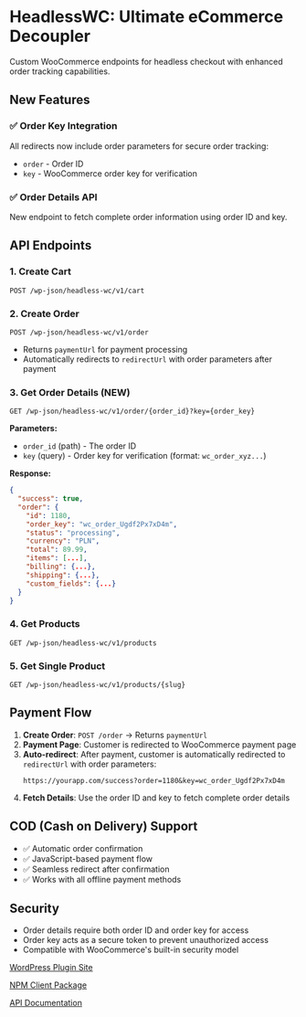 # HeadlessWC: Ultimate eCommerce Decoupler

Custom WooCommerce endpoints for headless checkout with enhanced order tracking capabilities.

## New Features

### ✅ Order Key Integration

All redirects now include order parameters for secure order tracking:

- `order` - Order ID
- `key` - WooCommerce order key for verification

### ✅ Order Details API

New endpoint to fetch complete order information using order ID and key.

## API Endpoints

### 1. Create Cart

`POST /wp-json/headless-wc/v1/cart`

### 2. Create Order

`POST /wp-json/headless-wc/v1/order`

- Returns `paymentUrl` for payment processing
- Automatically redirects to `redirectUrl` with order parameters after payment

### 3. Get Order Details (NEW)

`GET /wp-json/headless-wc/v1/order/{order_id}?key={order_key}`

**Parameters:**

- `order_id` (path) - The order ID
- `key` (query) - Order key for verification (format: `wc_order_xyz...`)

**Response:**

```json
{
  "success": true,
  "order": {
    "id": 1180,
    "order_key": "wc_order_Ugdf2Px7xD4m",
    "status": "processing",
    "currency": "PLN",
    "total": 89.99,
    "items": [...],
    "billing": {...},
    "shipping": {...},
    "custom_fields": {...}
  }
}
```

### 4. Get Products

`GET /wp-json/headless-wc/v1/products`

### 5. Get Single Product

`GET /wp-json/headless-wc/v1/products/{slug}`

## Payment Flow

1. **Create Order**: `POST /order` → Returns `paymentUrl`
2. **Payment Page**: Customer is redirected to WooCommerce payment page
3. **Auto-redirect**: After payment, customer is automatically redirected to `redirectUrl` with order parameters:
   ```
   https://yourapp.com/success?order=1180&key=wc_order_Ugdf2Px7xD4m
   ```
4. **Fetch Details**: Use the order ID and key to fetch complete order details

## COD (Cash on Delivery) Support

- ✅ Automatic order confirmation
- ✅ JavaScript-based payment flow
- ✅ Seamless redirect after confirmation
- ✅ Works with all offline payment methods

## Security

- Order details require both order ID and order key for access
- Order key acts as a secure token to prevent unauthorized access
- Compatible with WooCommerce's built-in security model

[WordPress Plugin Site](https://wordpress.org/plugins/headless-wc/)

[NPM Client Package](https://www.npmjs.com/package/headless-wc-client)

[API Documentation](https://dawidw5219.github.io/headless-wc/)
